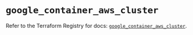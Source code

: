 # `google_container_aws_cluster`

Refer to the Terraform Registry for docs: [`google_container_aws_cluster`](https://registry.terraform.io/providers/hashicorp/google/5.28.0/docs/resources/container_aws_cluster).
